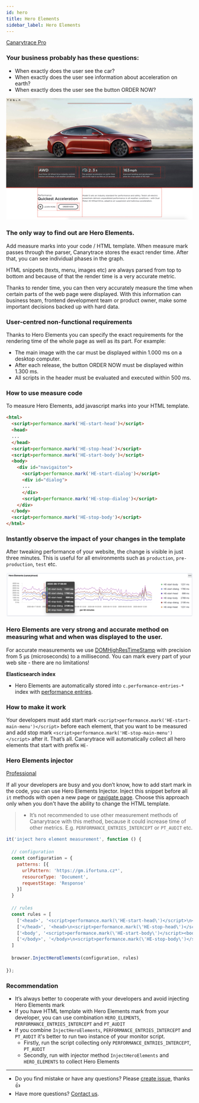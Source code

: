 ```yaml
---
id: hero
title: Hero Elements
sidebar_label: Hero Elements
---
```


<a href="/docs/why/edition#canarytrace-pro"><span class="canaryBadge">Canarytrace Pro</span></a>

### Your business probably has these questions:
 
- When exactly does the user see the car?
- When exactly does the user see information about acceleration on earth?
- When exactly does the user see the button ORDER NOW?

![Hero Elements](../../static/docs-img/hero-elements-tesla.png)

### The only way to find out are Hero Elements.

Add measure marks into your code / HTML template. When measure mark passes through the parser, Canarytrace stores the exact render time. After that, you can see individual phases in the graph.

HTML snippets (texts, menu, images etc) are always parsed from top to bottom and because of that the render time is a very accurate metric.

Thanks to render time, you can then very accurately measure the time when certain parts of the web page were displayed. With this information can business team, frontend development team or product owner, make some important decisions backed up with hard data.

### User-centred non-functional requirements

Thanks to Hero Elements you can specify the exact requirements for the rendering time of the whole page as well as its part. For example:

- The main image with the car must be displayed within 1.000 ms on a desktop computer.
- After each release, the button ORDER NOW must be displayed within 1.300 ms.
- All scripts in the header must be evaluated and executed within 500 ms.

### How to use measure code

To measure Hero Elements, add javascript marks into your HTML template.

```html
<html>
  <script>performance.mark('HE-start-head')</script>
  <head>
  ...  
  </head>
  <script>performance.mark('HE-stop-head')</script>
  <script>performance.mark('HE-start-body')</script>
  <body>
    <div id="navigaiton">
      <script>performance.mark('HE-start-dialog')</script>
      <div id="dialog">
      ...
      </div>
      <script>performance.mark('HE-stop-dialog')</script>
    </div>
  </body>
  <script>performance.mark('HE-stop-body')</script>
</html>
```

### Instantly observe the impact of your changes in the template

After tweaking performance of your website, the change is visible in just three minutes. This is useful for all environments such as `production`, `pre-production`, `test` etc.

![Hero Elements graph](../../static/docs-img/hero-graph.png)

### Hero Elements are very strong and accurate method on measuring what and when was displayed to the user.

For accurate measurements we use [DOMHighResTimeStamp](https://developer.mozilla.org/en-US/docs/Web/API/DOMHighResTimeStamp) with precision from 5 µs (microseconds) to a millisecond. You can mark every part of your web site - there are no limitations!

**Elasticsearch index**

- Hero Elements are automatically stored into `c.performance-entries-*` index with [performance entries](/docs/features/live-reporting#cperformance-entries-).

### How to make it work

Your developers must add start mark `<script>performance.mark('HE-start-main-menu')</script>` before each element, that you want to be measured and add stop mark `<script>performance.mark('HE-stop-main-menu')</script>` after it. That’s all. Canarytrace will automatically collect all hero elements that start with prefix `HE-`

### Hero Elements injector
<a href="/docs/why/edition#canarytrace-professional"><span class="canaryBadge">Professional</span></a>

If all your developers are busy and you don’t know, how to add start mark in the code, you can use Hero Elements Injector. Inject this snippet before all `it` methods with open a new page or [navigate page](/docs/references/glosary#entrytype-navigation). Choose this approach only when you don't have the ability to change the HTML template.

> - It’s not recommended to use other measurement methods of Canarytrace with this method, because it could increase time of other metrics. E.g. `PERFORMANCE_ENTRIES_INTERCEPT` or `PT_AUDIT` etc.

```javascript title="Example, how to inject Hero Element marks"
it('inject hero element measurement', function () {

  // configuration
  const configuration = {
    patterns: [{
      urlPattern: 'https://gm.ifortuna.cz*',
      resourceType: 'Document',
      requestStage: 'Response'
    }]
  }

  // rules
  const rules = [
    ['<head>', '<script>performance.mark(\'HE-start-head\')</script>\n<head>'], // before <head>
    ['</head>', '<head>\n<script>performance.mark(\'HE-stop-head\')</script>'], // after </head>
    ['<body', '<script>performance.mark(\'HE-start-body\')</script><body'], // before <body>
    ['</body>', '</body>\n<script>performance.mark(\'HE-stop-body\')</script>'], // after </body>
  ]

  browser.InjectHeroElements(configuration, rules)

});
```

### Recommendation

- It’s always better to cooperate with your developers and avoid injecting Hero Elements mark
- If you have HTML template with Hero Elements mark from your developer, you can use combination `HERO_ELEMENTS`, `PERFORMANCE_ENTRIES_INTERCEPT` and `PT_AUDIT`
- If you combine `InjectHeroElements`, `PERFORMANCE_ENTRIES_INTERCEPT` and `PT_AUDIT` it's better to run two instance of your monitor script.
  - Firstly, run the script collecting only `PERFORMANCE_ENTRIES_INTERCEPT`, `PT_AUDIT` 
  - Secondly, run with injector method `InjectHeroElements` and `HERO_ELEMENTS` to collect Hero Elements 

---

- Do you find mistake or have any questions? Please [create issue](https://github.com/canarytrace/documentation/issues/new/choose), thanks 👍
- Have more questions? [Contact us](/docs/support/contactus).